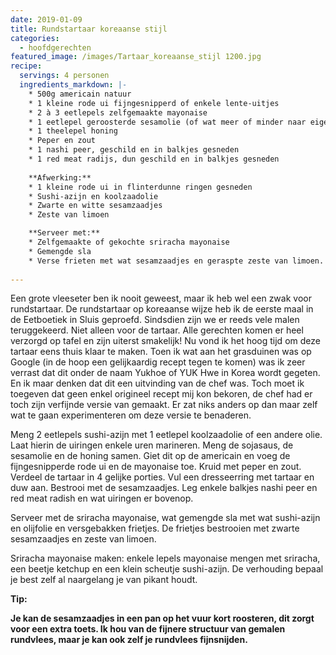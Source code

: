 ```yaml
---
date: 2019-01-09
title: Rundstartaar koreaanse stijl
categories:
  - hoofdgerechten
featured_image: /images/Tartaar_koreaanse_stijl 1200.jpg
recipe:
  servings: 4 personen
  ingredients_markdown: |-
    * 500g americain natuur    * 1 kleine rode ui fijngesnipperd of enkele lente-uitjes    * 2 à 3 eetlepels zelfgemaakte mayonaise    * 1 eetlepel geroosterde sesamolie (of wat meer of minder naar eigen smaak)    * 1 theelepel honing    * Peper en zout    * 1 nashi peer, geschild en in balkjes gesneden    * 1 red meat radijs, dun geschild en in balkjes gesneden        **Afwerking:**    * 1 kleine rode ui in flinterdunne ringen gesneden    * Sushi-azijn en koolzaadolie    * Zwarte en witte sesamzaadjes
    * Zeste van limoen
    **Serveer met:**    * Zelfgemaakte of gekochte sriracha mayonaise     * Gemengde sla    * Verse frieten met wat sesamzaadjes en geraspte zeste van limoen. 
---
```

Een grote vleeseter ben ik nooit geweest, maar ik heb wel een zwak voor rundstartaar.
De rundstartaar op koreaanse wijze heb ik de eerste maal in de Eetboetiek in Sluis geproefd.
Sindsdien zijn we er reeds vele malen teruggekeerd. Niet alleen voor de tartaar.
Alle gerechten komen er heel verzorgd op tafel en zijn uiterst smakelijk!
Nu vond ik het hoog tijd om deze tartaar eens thuis klaar te maken.
Toen ik wat aan het grasduinen was op Google (in de hoop een gelijkaardig recept tegen te komen) was ik zeer verrast dat dit onder de naam Yukhoe of YUK Hwe in Korea wordt gegeten.
En ik maar denken dat dit een uitvinding van de chef was.
Toch moet ik toegeven dat geen enkel origineel recept mij kon bekoren, de chef had er toch zijn verfijnde versie van gemaakt.
Er zat niks anders op dan maar zelf wat te gaan experimenteren om deze versie te benaderen.

 
 



<!--more-->

Meng 2 eetlepels sushi-azijn met 1 eetlepel koolzaadolie of een andere olie.Laat hierin de uiringen enkele uren marineren. Meng de sojasaus, de sesamolie en de honing samen.Giet dit op de americain en voeg de fijngesnipperde rode ui en de mayonaise toe.Kruid met peper en zout.Verdeel de tartaar in 4 gelijke porties.Vul een dresseerring met tartaar en duw aan. Bestrooi met de sesamzaadjes. Leg enkele balkjes nashi peer en red meat radish en wat uiringen er bovenop.Serveer met de sriracha mayonaise, wat gemengde sla met wat sushi-azijn en olijfolie en versgebakken frietjes.De frietjes bestrooien met zwarte sesamzaadjes en zeste van limoen.Sriracha mayonaise maken: enkele lepels mayonaise mengen met sriracha, een beetje ketchup en een klein scheutje sushi-azijn.De verhouding bepaal je best zelf al naargelang je van pikant houdt.

<b>Tip: <b/>

Je kan de sesamzaadjes in een pan op het vuur kort roosteren, dit zorgt voor een extra toets.
Ik hou van de fijnere structuur van gemalen rundvlees, maar je kan ook zelf je rundvlees fijnsnijden. 

